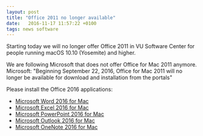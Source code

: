 ```yaml
---
layout: post
title: "Office 2011 no longer available"
date:   2016-11-17 11:57:22 +0100
tags: news software
---
```


Starting today we will no longer offer Office 2011 in VU Software Center for people running macOS 10.10 (Yosemite) and higher.

We are following Microsoft that does not offer Office for Mac 2011 anymore.
Microsoft: "Beginning September 22, 2016, Office for Mac 2011 will no longer be available for download and installation from the portals"

Please install the Office 2016 applications:

* [Microsoft Word 2016 for Mac](munki://detail-MSWord2016)
* [Microsoft Excel 2016 for Mac](munki://detail-MSExcel2016)
* [Microsoft PowerPoint 2016 for Mac](munki://detail-MSPowerPoint2016)
* [Microsoft Outlook 2016 for Mac](munki://detail-MSOutlook2016)
* [Microsoft OneNote 2016 for Mac](munki://detail-MSOneNote2016)
